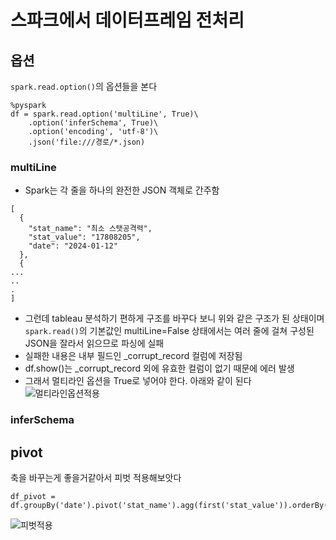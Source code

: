# 스파크에서 데이터프레임 전처리
## 옵션
`spark.read.option()`의 옵션들을 본다
```
%pyspark
df = spark.read.option('multiLine', True)\
    .option('inferSchema', True)\
    .option('encoding', 'utf-8')\
    .json('file:///경로/*.json)
```
### multiLine
- Spark는 각 줄을 하나의 완전한 JSON 객체로 간주함
```
[
  {
    "stat_name": "최소 스탯공격력",
    "stat_value": "17808205",
    "date": "2024-01-12"
  },
  {
...
..
.
]
```
- 그런데 tableau 분석하기 편하게 구조를 바꾸다 보니 위와 같은 구조가 된 상태이며 `spark.read()`의 기본값인 multiLine=False 상태에서는 여러 줄에 걸쳐 구성된 JSON을 잘라서 읽으므로 파싱에 실패
- 실패한 내용은 내부 필드인 _corrupt_record 컬럼에 저장됨
- df.show()는 _corrupt_record 외에 유효한 컬럼이 없기 때문에 에러 발생
- 그래서 멀티라인 옵션을 True로 넣어야 한다. 아래와 같이 된다
![멀티라인옵션적용]()
### inferSchema
## pivot
축을 바꾸는게 좋을거같아서 피벗 적용해보앗다
```
df_pivot = df.groupBy('date').pivot('stat_name').agg(first('stat_value')).orderBy('date')
```
![피벗적용]()
